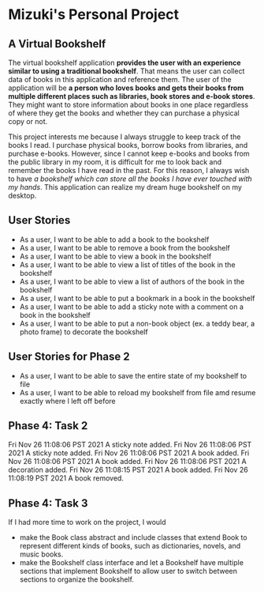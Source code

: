 # Mizuki's Personal Project

## A Virtual Bookshelf

The virtual bookshelf application **provides the user with an experience similar to using a traditional bookshelf**. 
That means the user can collect data of books in this application and reference them.
The user of the application will be **a person who loves books and gets their books from multiple different places 
such as libraries, book stores and e-book stores**. 
They might want to store information about books in one place 
regardless of where they get the books and whether they can purchase a physical copy or not.

This project interests me because I always struggle to keep track of the books I read. 
I purchase physical books, borrow books from libraries, and purchase e-books. 
However, since I cannot keep e-books and books from the public library in my room, 
it is difficult for me to look back and remember the books I have read in the past. 
For this reason, I always wish to have *a bookshelf which can store all the books I have ever touched with my hands*. 
This application can realize my dream huge bookshelf on my desktop.

## User Stories

- As a user, I want to be able to add a book to the bookshelf
- As a user, I want to be able to remove a book from the bookshelf
- As a user, I want to be able to view a book in the bookshelf
- As a user, I want to be able to view a list of titles of the book in the bookshelf
- As a user, I want to be able to view a list of authors of the book in the bookshelf
- As a user, I want to be able to put a bookmark in a book in the bookshelf
- As a user, I want to be able to add a sticky note with a comment on a book in the bookshelf
- As a user, I want to be able to put a non-book object (ex. a teddy bear, a photo frame) to decorate the bookshelf

## User Stories for Phase 2
- As a user, I want to be able to save the entire state of my bookshelf to file
- As a user, I want to be able to reload my bookshelf from file amd resume exactly where I left off before

## Phase 4: Task 2
Fri Nov 26 11:08:06 PST 2021
A sticky note added.
Fri Nov 26 11:08:06 PST 2021
A sticky note added.
Fri Nov 26 11:08:06 PST 2021
A book added.
Fri Nov 26 11:08:06 PST 2021
A book added.
Fri Nov 26 11:08:06 PST 2021
A decoration added.
Fri Nov 26 11:08:15 PST 2021
A book added.
Fri Nov 26 11:08:19 PST 2021
A book removed.

## Phase 4: Task 3
If I had more time to work on the project, I would 
- make the Book class abstract and include classes that extend Book to represent different kinds of books, such as dictionaries, novels, and music books.
- make the Bookshelf class interface and let a Bookshelf have multiple sections that implement Bookshelf to allow user to switch between sections to organize the bookshelf.
